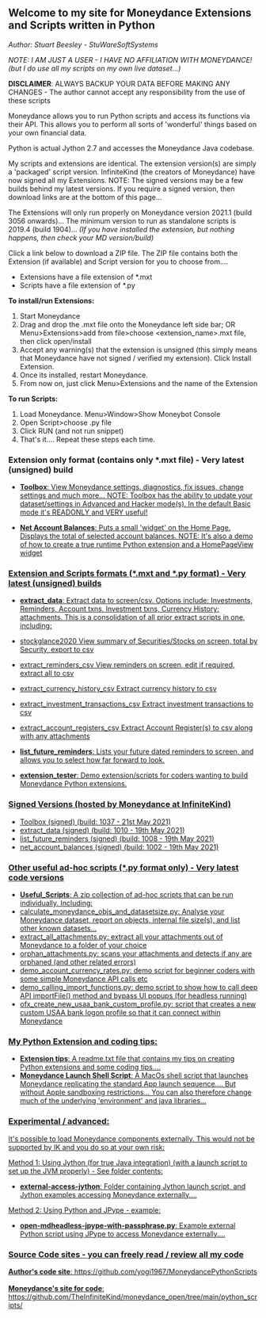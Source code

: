 ## Welcome to my site for Moneydance Extensions and Scripts written in Python

_Author: Stuart Beesley - StuWareSoftSystems_

_NOTE: I AM JUST A USER - I HAVE NO AFFILIATION WITH MONEYDANCE! (but I do use all my scripts on my own live dataset...)_

**DISCLAIMER**: ALWAYS BACKUP YOUR DATA BEFORE MAKING ANY CHANGES - The author cannot accept any responsibility from the use of these scripts

Moneydance allows you to run Python scripts and access its functions via their API.
This allows you to perform all sorts of 'wonderful' things based on your own financial data.

Python is actual Jython 2.7 and accesses the Moneydance Java codebase.

My scripts and extensions are identical. The extension version(s) are simply a 'packaged' script version. 
InfiniteKind (the creators of Moneydance) have now signed all my Extensions. NOTE: The signed versions may be a few builds behind my latest versions.
If you require a signed version, then download links are at the bottom of this page...

The Extensions will only run properly on Moneydance version 2021.1 (build 3056 onwards)...
The minimum version to run as standalone scripts is 2019.4 (build 1904)...
_(If you have installed the extension, but nothing happens, then check your MD version/build)_
  
Click a link below to download a ZIP file. The ZIP file contains both the Extension (if available) and Script version for you to choose from....
- Extensions have a file extension of *.mxt
- Scripts have a file extension of *.py

**To install/run Extensions:**
1) Start Moneydance
2) Drag and drop the .mxt file onto the Moneydance left side bar; OR Menu>Extensions>add from file>choose <extension_name>.mxt file, then click open/install
3) Accept any warning(s) that the extension is unsigned (this simply means that Moneydance have not signed / verified my extension). Click Install Extension.
4) Once its installed, restart Moneydance.
5) From now on, just click Menu>Extensions and the name of the Extension

**To run Scripts:**
1) Load Moneydance. Menu>Window>Show Moneybot Console
2) Open Script>choose <scriptname>.py file
3) Click RUN (and not run snippet)
4) That's it.... Repeat these steps each time.

### Extension only format (contains only *.mxt file) - Very latest (unsigned) build
- <a href="https://github.com/yogi1967/MoneydancePythonScripts/raw/master/toolbox.zip">**Toolbox**: View Moneydance settings, diagnostics, fix issues, change settings and much more...
NOTE: Toolbox has the ability to update your dataset/settings in Advanced and Hacker mode(s). In the default Basic mode it's READONLY and VERY useful!

- <a href="https://github.com/yogi1967/MoneydancePythonScripts/raw/master/net_account_balances.zip">**Net Account Balances**: Puts a small 'widget' on the Home Page. Displays the total of selected account balances.
NOTE: It's also a demo of how to create a true runtime Python extension and a HomePageView widget


### Extension and Scripts formats (*.mxt and *.py format) - Very latest (unsigned) builds
-  <a href="https://github.com/yogi1967/MoneydancePythonScripts/raw/master/extract_data.zip">**extract_data**: Extract data to screen/csv. Options include: Investments, Reminders, Account txns, Investment txns, Currency History; attachments. This is a consolidation of all prior extract scripts in one, including: 
- stockglance2020                       View summary of Securities/Stocks on screen, total by Security, export to csv
- extract_reminders_csv                 View reminders on screen, edit if required, extract all to csv
- extract_currency_history_csv          Extract currency history to csv
- extract_investment_transactions_csv   Extract investment transactions to csv
- extract_account_registers_csv         Extract Account Register(s) to csv along with any attachments

-  <a href="https://github.com/yogi1967/MoneydancePythonScripts/raw/master/list_future_reminders.zip">**list_future_reminders**: Lists your future dated reminders to screen, and allows you to select how far forward to look.

-  <a href="https://github.com/yogi1967/MoneydancePythonScripts/raw/master/extension_tester.zip">**extension_tester**: Demo extension/scripts for coders wanting to build Moneydance Python extensions.

### Signed Versions (hosted by Moneydance at InfiniteKind)
- <a href="https://infinitekind.com/app/md/extensions/toolbox.mxt">Toolbox (signed) (build: 1037 - 21st May 2021)
- <a href="https://infinitekind.com/app/md/extensions/extract_data.mxt">extract_data (signed) (build: 1010 - 19th May 2021)
- <a href="https://infinitekind.com/app/md/extensions/list_future_reminders.mxt">list_future_reminders (signed) (build: 1008 - 19th May 2021)
- <a href="https://infinitekind.com/app/md/extensions/net_account_balances.mxt">net_account_balances (signed) (build: 1002 - 19th May 2021)


### Other useful ad-hoc scripts (*.py format only) - Very latest code versions
-  <a href="https://github.com/yogi1967/MoneydancePythonScripts/raw/master/useful_scripts.zip">**Useful_Scripts**: A zip collection of ad-hoc scripts that can be run individually. Including:
  - calculate_moneydance_objs_and_datasetsize.py: Analyse your Moneydance dataset, report on objects, internal file size(s), and list other known datasets...
  - extract_all_attachments.py: extract all your attachments out of Moneydance to a folder of your choice
  - orphan_attachments.py: scans your attachments and detects if any are orphaned (and other related errors)
  - demo_account_currency_rates.py: demo script for beginner coders with some simple Moneydance API calls etc
  - demo_calling_import_functions.py: demo script to show how to call deep API importFile() method and bypass UI popups (for headless running)
  - ofx_create_new_usaa_bank_custom_profile.py: script that creates a new custom USAA bank logon profile so that it can connect within Moneydance


### My Python Extension and coding tips:
-  <a href="https://github.com/yogi1967/MoneydancePythonScripts/raw/master/source/extension_tester/readme.txt">**Extension tips**: A readme.txt file that contains my tips on creating Python extensions and some coding tips....
-  <a href="https://github.com/yogi1967/MoneydancePythonScripts/raw/master/launch-moneydance.sh">**Moneydance Launch Shell Script**: A MacOs shell script that launches Moneydance replicating the standard App launch sequence.... But without Apple sandboxing restrictions... You can also therefore change much of the underlying 'environment' and java libraries...


### Experimental / advanced:
It's possible to load Moneydance components externally. This would not be supported by IK and you do so at your own risk:

Method 1: Using Jython (for true Java integration) (with a launch script to set up the JVM properly) - See folder contents: 

-  <a href="https://github.com/yogi1967/MoneydancePythonScripts/raw/master/external-access-jython">**external-access-jython**: Folder containing Jython launch script, and Jython examples accessing Moneydance externally....

Method 2: Using Python and JPype - example:
-  <a href="https://github.com/yogi1967/MoneydancePythonScripts/raw/master/external-access-python-jpype/open-mdheadless-jpype-with-passphrase.py">**open-mdheadless-jpype-with-passphrase.py**: Example external Python script using JPype to access Moneydance externally....



### Source Code sites - you can freely read / review all my code
<a href="https://github.com/yogi1967/MoneydancePythonScripts">**Author's code site**: https://github.com/yogi1967/MoneydancePythonScripts
<BR><BR>
<a href="https://github.com/TheInfiniteKind/moneydance_open/tree/main/python_scripts/">**Moneydance's site for code**: https://github.com/TheInfiniteKind/moneydance_open/tree/main/python_scripts/
